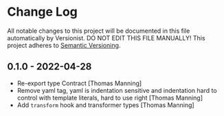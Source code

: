 # Change Log

All notable changes to this project will be documented in this file
automatically by Versionist. DO NOT EDIT THIS FILE MANUALLY!
This project adheres to [Semantic Versioning](http://semver.org/).

## 0.1.0 - 2022-04-28

* Re-export type Contract [Thomas Manning]
* Remove yaml tag, yaml is indentation sensitive and indentation hard to control with template literals, hard to use right [Thomas Manning]
* Add `transform` hook and transformer types [Thomas Manning]
